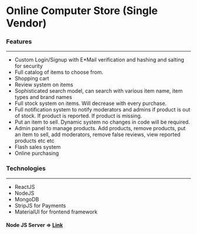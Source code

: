 # Online Computer Store (Single Vendor)

### Features
-----------------------------------------
* Custom Login/Signup with E*Mail verification and hashing and salting for security
* Full catalog of items to choose from.
* Shopping cart
* Review system on items
* Sophisticated search model, can search with various item name, item types and brand names
* Full stock system on items. Will decrease with every purchase.
* Full notification system to notify moderators and admins if product is out of stock. If product is reported. If product is missing.
* Put an item to sell. Dynamic system no changes in code will be required.
* Admin panel to manage products. Add products, remove products, put an item to sell, add moderators, remove false reviews,  view reported products etc etc
* Flash sales system
* Online purchasing

### Technologies
---------------------------------------------
* ReactJS
* NodeJS
* MongoDB
* StripJS for Payments
* MaterialUI for frontend framework

#### Node JS Server => [Link](https://github.com/Hamza91able/computer-store-server)